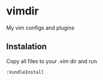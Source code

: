 # vimdir
My vim configs and plugins

## Instalation
Copy all files to your *.vim* dir and run
```
:VundleInstall
```
